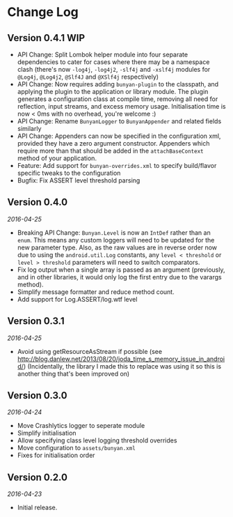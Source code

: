 Change Log
==========

## Version 0.4.1 WIP

 *  API Change: Split Lombok helper module into four separate dependencies to cater for cases where there may
    be a namespace clash (there's now `-log4j`, `-log4j2`, `-slf4j` and `-xslf4j` modules for `@Log4j`, `@Log4j2`, `@Slf4J` and 
    `@XSlf4j` respectively)
 *  API Change: Now requires adding `bunyan-plugin` to the classpath, and applying the plugin to the application
    or library module. The plugin generates a configuration class at compile time, removing all need for reflection,
    input streams, and excess memory usage. Initialisation time is now < 0ms with no overhead, you're welcome :)
  * API Change: Rename `BunyanLogger` to `BunyanAppender` and related fields similarly
  * API Change: Appenders can now be specified in the configuration xml, provided they have a zero argument constructor.
    Appenders which require more than that should be added in the `attachBaseContext` method of your application.
  * Feature: Add support for `bunyan-overrides.xml` to specify build/flavor specific tweaks to the configuration
  * Bugfix: Fix ASSERT level threshold parsing

## Version 0.4.0

_2016-04-25_

 *  Breaking API Change: `Bunyan.Level` is now an `IntDef` rather than an `enum`. This means any custom loggers will
    need to be updated for the new parameter type. Also, as the raw values are in reverse order now due to using the
    `android.util.Log` constants, any `level < threshold` or `level > threshold` parameters will need to switch
    comparators.
 *  Fix log output when a single array is passed as an argument (previously, and in other libraries, it would only log
    the first entry due to the varargs method).
 *  Simplify message formatter and reduce method count.
 *  Add support for Log.ASSERT/log.wtf level

## Version 0.3.1

_2016-04-25_

 *  Avoid using getResourceAsStream if possible (see http://blog.danlew.net/2013/08/20/joda_time_s_memory_issue_in_android/)
    (Incidentally, the library I made this to replace was using it so this is another thing that's been improved on)

## Version 0.3.0

_2016-04-24_

 *  Move Crashlytics logger to seperate module
 *  Simplify initialisation
 *  Allow specifying class level logging threshold overrides
 *  Move configuration to `assets/bunyan.xml`
 *  Fixes for initialisation order

## Version 0.2.0

_2016-04-23_

 *  Initial release.
